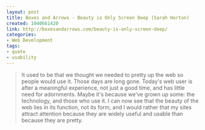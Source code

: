 ```yaml
--- 
layout: post
title: Boxes and Arrows - Beauty is Only Screen Deep (Sarah Horton)
created: 1040661420
link: http://boxesandarrows.com/beauty-is-only-screen-deep/
categories: 
- Web Development
tags:
- quote
- usability
---
```

<blockquote>
It used to be that we thought we needed to pretty up the web so people would use it. Those days are long gone. Today's web user is after a meaningful experience, not just a good time, and has little need for adornments. Maybe it's because we've grown up some: the technology, and those who use it. I can now see that the beauty of the web lies in its function, not its form, and I would rather that my sites attract attention because they are widely useful and usable than because they are pretty.
</blockquote>
